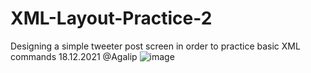 # XML-Layout-Practice-2
Designing a simple tweeter post screen in order to practice basic XML commands 18.12.2021 @Agalip
![image](https://user-images.githubusercontent.com/61115719/146645746-33d8261b-9012-4289-897f-8ef6a2ce4ac3.png)
